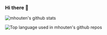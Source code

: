 ### Hi there 👋

![mhouten's github stats](https://github-readme-stats.vercel.app/api?username=mhouten&show_icons=true&theme=dracula&hide=stars,issues)

![Top language used in mhouten's github repos](https://github-readme-stats.vercel.app/api/top-langs/?username=mhouten&layout=compact&hide_title=1&card_width=300)
